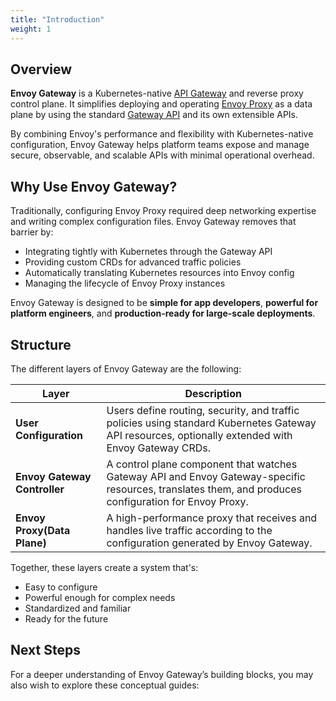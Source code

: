 ```yaml
---
title: "Introduction"
weight: 1
---
```


## Overview

**Envoy Gateway** is a Kubernetes-native [API Gateway](api-gateways.md) and reverse proxy control plane. It simplifies deploying and operating [Envoy Proxy](proxy.md) as a data plane by using the standard [Gateway API](gateway-api.md) and its own extensible APIs.

By combining Envoy's performance and flexibility with Kubernetes-native configuration, Envoy Gateway helps platform teams expose and manage secure, observable, and scalable APIs with minimal operational overhead.

## Why Use Envoy Gateway?

Traditionally, configuring Envoy Proxy required deep networking expertise and writing complex configuration files. Envoy Gateway removes that barrier by:

- Integrating tightly with Kubernetes through the Gateway API
- Providing custom CRDs for advanced traffic policies
- Automatically translating Kubernetes resources into Envoy config
- Managing the lifecycle of Envoy Proxy instances

Envoy Gateway is designed to be **simple for app developers**, **powerful for platform engineers**, and **production-ready for large-scale deployments**.

## Structure

The different layers of Envoy Gateway are the following:

| Layer       | Description |
|----------------|-------------|
| **User Configuration** | Users define routing, security, and traffic policies using standard Kubernetes Gateway API resources, optionally extended with Envoy Gateway CRDs.|
| **Envoy Gateway Controller** | A control plane component that watches Gateway API and Envoy Gateway-specific resources, translates them, and produces configuration for Envoy Proxy.|
| **Envoy Proxy(Data Plane)** | A high-performance proxy that receives and handles live traffic according to the configuration generated by Envoy Gateway.|

Together, these layers create a system that's:
- Easy to configure
- Powerful enough for complex needs
- Standardized and familiar
- Ready for the future

## Next Steps
For a deeper understanding of Envoy Gateway’s building blocks, you may also wish to explore these conceptual guides: